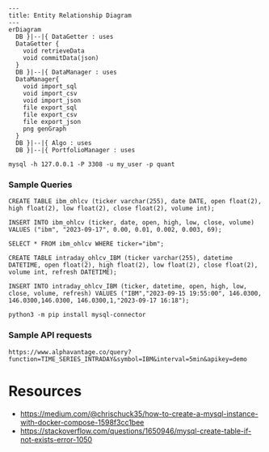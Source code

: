 ```mermaid
---
title: Entity Relationship Diagram
---
erDiagram
  DB }|--|{ DataGetter : uses
  DataGetter {
    void retrieveData
    void commitData(json)
  }
  DB }|--|{ DataManager : uses
  DataManager{
    void import_sql
    void import_csv
    void import_json
    file export_sql
    file export_csv
    file export_json
    png genGraph
  }
  DB }|--|{ Algo : uses
  DB }|--|{ PortfolioManager : uses
```

```
mysql -h 127.0.0.1 -P 3308 -u my_user -p quant
```

### Sample Queries
```
CREATE TABLE ibm_ohlcv (ticker varchar(255), date DATE, open float(2), high float(2), low float(2), close float(2), volume int);

INSERT INTO ibm_ohlcv (ticker, date, open, high, low, close, volume) VALUES ("ibm", "2023-09-17", 0.00, 0.01, 0.002, 0.003, 69);

SELECT * FROM ibm_ohlcv WHERE ticker="ibm";
```

```
CREATE TABLE intraday_ohlcv_IBM (ticker varchar(255), datetime DATETIME, open float(2), high float(2), low float(2), close float(2), volume int, refresh DATETIME);

INSERT INTO intraday_ohlcv_IBM (ticker, datetime, open, high, low, close, volume, refresh) VALUES ("IBM","2023-09-15 19:55:00", 146.0300, 146.0300,146.0300, 146.0300,1,"2023-09-17 16:18");
```


```
python3 -m pip install mysql-connector
```

### Sample API requests
```
https://www.alphavantage.co/query?function=TIME_SERIES_INTRADAY&symbol=IBM&interval=5min&apikey=demo
```

# Resources
- https://medium.com/@chrischuck35/how-to-create-a-mysql-instance-with-docker-compose-1598f3cc1bee
- https://stackoverflow.com/questions/1650946/mysql-create-table-if-not-exists-error-1050